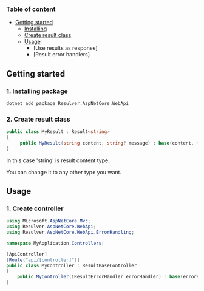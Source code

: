 ### Table of content
- [Getting started](#getting-started)
    - [Installing](#1-Installing-package)
    - [Create result class](#2-Create-result-class)
    - [Usage](#3-Usage)
       - [Use results as response]
       - [Result error handlers] 



## Getting started
### 1. Installing package
  ```bash
  dotnet add package Resulver.AspNetCore.WebApi
  ```


### 2. Create result class
 ```csharp
 public class MyResult : Result<string>
 {
      public MyResult(string content, string? message) : base(content, message) { }
 }
 ```
  In this case 'string' is result content type.
  
  You can change it to any other type you want.

  ## Usage
  ### 1. Create controller

  ```csharp
  using Microsoft.AspNetCore.Mvc;
  using Resulver.AspNetCore.WebApi;
  using Resulver.AspNetCore.WebApi.ErrorHandling;

  namespace MyApplication.Controllers;

  [ApiController]
  [Route("api/[controller]")]
  public class MyController : ResultBaseController
  {
      public MyController(IResultErrorHandler errorHandler) : base(errorHandler) {}
  }
  ```
